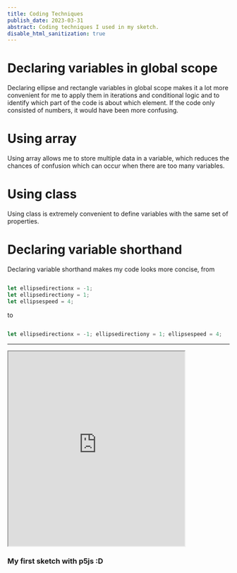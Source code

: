 ```yaml
---
title: Coding Techniques
publish_date: 2023-03-31
abstract: Coding techniques I used in my sketch.
disable_html_sanitization: true
---
```

# Declaring variables in global scope
 Declaring ellipse and rectangle variables in global scope makes it a lot more convenient for me to apply them in iterations and conditional logic and to identify which part of the code is about which element. If the code only consisted of numbers, it would have been more confusing.

# Using array
Using array allows me to store multiple data in a variable, which reduces the chances of confusion which can occur when there are too many variables.

# Using class
Using class is extremely convenient to define variables with the same set of properties. 

# Declaring variable shorthand
Declaring variable shorthand makes my code looks more concise, from

```Javascript

let ellipsedirectionx = -1; 
let ellipsedirectiony = 1; 
let ellipsespeed = 4;

```
to

```Javascript

let ellipsedirectionx = -1; ellipsedirectiony = 1; ellipsespeed = 4;

```
---
<iframe width="400" height="442" src="https://editor.p5js.org/sturrpzz/full/TEGj0RY1k"></iframe>

### My first sketch with p5js :D